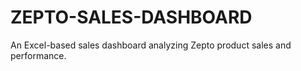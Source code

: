 # ZEPTO-SALES-DASHBOARD
An Excel-based sales dashboard analyzing Zepto product sales and performance.
